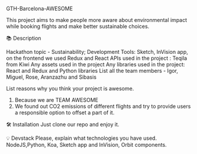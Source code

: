 GTH-Barcelona-AWESOME

This project aims to make people more aware about environmental impact while booking flights and make better sustainable choices.



📚 Description


Hackathon topic -  Sustainability;
Development Tools: Sketch, InVision app, on the frontend we used Redux and React
APIs used in the project : Teqila from Kiwi
Any assets used in the project
Any libraries used in the project: React and Redux and Python libraries
List all the team members - Igor, Miguel, Rose, Aranzazhu and Sibasis


List reasons why you think your project is awesome.
1. Because we are TEAM AWESOME
2. We found out CO2 emissions of different flights and try to provide users a responsible option to offset a part of it.

🛠 Installation
Just clone our repo and enjoy it.


💡 Devstack
Please, explain what technologies you have used.
NodeJS,Python, Koa, Sketch app and InVision, Orbit components.
